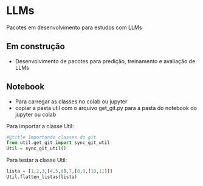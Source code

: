 # LLMs
Pacotes em desenvolvimento para estudos com LLMs

## Em construção 
- Desenvolvimento de pacotes para predição, treinamento e avaliação de LLMs

## Notebook
- Para carregar as classes no colab ou jupyter
- copiar a pasta util com o arquivo get_git.py para a pasta do notebook do jupyter ou colab

Para importar a classe Util:
```python
#@title Importando classes do git
from util.get_git import sync_git_util
Util = sync_git_util()
```

Para testar a classe Util:
```python
lista = [1,2,3,[4,5,6],7,[8,9,[10,11]]]
Util.flatten_listas(lista)
```
